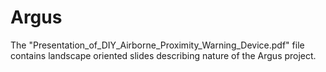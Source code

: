 Argus
=====

The "Presentation_of_DIY_Airborne_Proximity_Warning_Device.pdf" file contains
landscape oriented slides describing nature of the Argus project.
